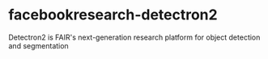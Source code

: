 # facebookresearch-detectron2
Detectron2 is FAIR's next-generation research platform for object detection and segmentation
